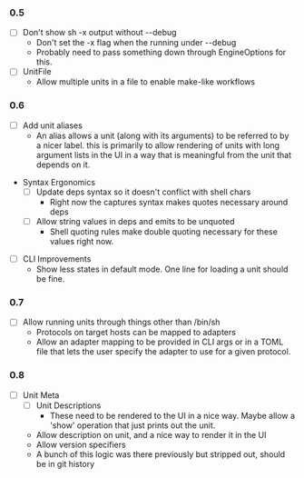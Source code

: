 ### 0.5

- [ ] Don't show sh -x output without --debug
    - Don't set the -x flag when the running under --debug
    - Probably need to pass something down through EngineOptions for this.
- [ ] UnitFile
    - Allow multiple units in a file to enable make-like workflows

### 0.6

- [ ] Add unit aliases
  - An alias allows a unit (along with its arguments) to be referred to by a nicer label.
    this is primarily to allow rendering of units with long argument lists in the UI in
    a way that is meaningful from the unit that depends on it.
- Syntax Ergonomics
    - [ ] Update deps syntax so it doesn't conflict with shell chars
      - Right now the captures syntax makes quotes necessary around deps
    - [ ] Allow string values in deps and emits to be unquoted
      - Shell quoting rules make double quoting necessary for these values right
        now.
- [ ] CLI Improvements
    - Show less states in default mode.  One line for loading a unit should be fine.

### 0.7

- [ ] Allow running units through things other than /bin/sh
    - Protocols on target hosts can be mapped to adapters
    - Allow an adapter mapping to be provided in CLI args or in a TOML file
      that lets the user specify the adapter to use for a given protocol.

### 0.8

- [ ] Unit Meta
    - [ ] Unit Descriptions
      - These need to be rendered to the UI in a nice way.  Maybe allow a 'show' operation
        that just prints out the unit.
    - Allow description on unit, and a nice way to render it in the UI
    - Allow version specifiers 
    - A bunch of this logic was there previously but stripped out, should be in git history
